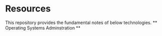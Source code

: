 # Resources
This repository provides the fundamental notes of below technologies.
** Operating Systems Adminstration **


